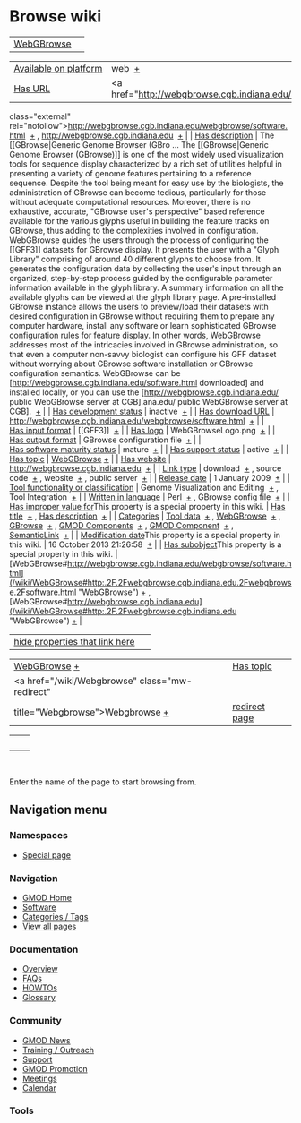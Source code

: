 



<span id="top"></span>




# <span dir="auto">Browse wiki</span>






|                                             |     |
|---------------------------------------------|-----|
| [WebGBrowse](/wiki/WebGBrowse "WebGBrowse") |     |

|  |  |
|----|----|
| [Available on platform](/wiki/Property%3AAvailable_on_platform "Property:Available on platform") | <span class="smwb-value">web  <span class="smwsearch">[+](/wiki/Special%3ASearchByProperty/Available-20on-20platform/web "Special%3ASearchByProperty/Available-20on-20platform/web")</span></span> |
| [Has URL](/wiki/Property%3AHas_URL "Property:Has URL") | <span class="smwb-value"><a href="http://webgbrowse.cgb.indiana.edu/webgbrowse/software.html"
class="external"
rel="nofollow">http://webgbrowse.cgb.indiana.edu/webgbrowse/software.html</a>  <span class="smwsearch">[+](/wiki/Special%3ASearchByProperty/Has-20URL/http%3A-2F-2Fwebgbrowse.cgb.indiana.edu-2Fwebgbrowse-2Fsoftware.html "Special%3ASearchByProperty/Has-20URL/http%3A-2F-2Fwebgbrowse.cgb.indiana.edu-2Fwebgbrowse-2Fsoftware.html")</span></span> , <span class="smwb-value"><a href="http://webgbrowse.cgb.indiana.edu" class="external"
rel="nofollow">http://webgbrowse.cgb.indiana.edu</a>  <span class="smwsearch">[+](/wiki/Special%3ASearchByProperty/Has-20URL/http%3A-2F-2Fwebgbrowse.cgb.indiana.edu "Special%3ASearchByProperty/Has-20URL/http%3A-2F-2Fwebgbrowse.cgb.indiana.edu")</span></span> |
| [Has description](/wiki/Property%3AHas_description "Property:Has description") | <span class="smwb-value">The \[\[GBrowse\|Generic Genome Browser (GBro<span class="smw-highlighter" data-type="2" state="persistent" data-title="Information"><span class="smwtext"> … </span><span class="smwttcontent">The \[\[GBrowse\|Generic Genome Browser (GBrowse)\]\] is one of the most widely used visualization tools for sequence display characterized by a rich set of utilities helpful in presenting a variety of genome features pertaining to a reference sequence. Despite the tool being meant for easy use by the biologists, the administration of GBrowse can become tedious, particularly for those without adequate computational resources. Moreover, there is no exhaustive, accurate, "GBrowse user's perspective" based reference available for the various glyphs useful in building the feature tracks on GBrowse, thus adding to the complexities involved in configuration. WebGBrowse guides the users through the process of configuring the \[\[GFF3\]\] datasets for GBrowse display. It presents the user with a "Glyph Library" comprising of around 40 different glyphs to choose from. It generates the configuration data by collecting the user's input through an organized, step-by-step process guided by the configurable parameter information available in the glyph library. A summary information on all the available glyphs can be viewed at the glyph library page. A pre-installed GBrowse instance allows the users to preview/load their datasets with desired configuration in GBrowse without requiring them to prepare any computer hardware, install any software or learn sophisticated GBrowse configuration rules for feature display. In other words, WebGBrowse addresses most of the intricacies involved in GBrowse administration, so that even a computer non-savvy biologist can configure his GFF dataset without worrying about GBrowse software installation or GBrowse configuration semantics. WebGBrowse can be \[http://webgbrowse.cgb.indiana.edu/software.html downloaded\] and installed locally, or you can use the \[http://webgbrowse.cgb.indiana.edu/ public WebGBrowse server at CGB\].</span></span>ana.edu/ public WebGBrowse server at CGB\].  <span class="smwsearch">[+](/mediawiki/index.php?title=Special%3ASearchByProperty&x=Has-20description%2FThe-20-5B-5BGBrowse-7CGeneric-20Genome-20Browser-20%28GBrowse%29-5D-5D-20is-20one-20of-20the-20most-20widely-20used-20visualization-20tools-20for-20sequence-20display-20characterized-20by-20a-20rich-20set-20of-20utilities-20helpful-20in-20presenting-20a-20variety-20of-20genome-20features-20pertaining-20to-20a-20reference-20sequence.-20Despite-20the-20tool-20being-20meant-20for-20easy-20use-20by-20the-20biologists%2C-20the-20administration-20of-20GBrowse-20can-20become-20tedious%2C-20particularly-20for-20those-20without-20adequate-20computational-20resources.-20Moreover%2C-20there-20is-20no-20exhaustive%2C-20accurate%2C-20%22GBrowse-20user%27s-20perspective%22-20based-20reference-20available-20for-20the-20various-20glyphs-20useful-20in-20building-20the-20feature-20tracks-20on-20GBrowse%2C-20thus-20adding-20to-20the-20complexities-20involved-20in-20configuration.-0A-0AWebGBrowse-20guides-20the-20users-20through-20the-20process-20of-20configuring-20the-20-5B-5BGFF3-5D-5D-20datasets-20for-20GBrowse-20display.-20It-20presents-20the-20user-20with-20a-20%22Glyph-20Library%22-20comprising-20of-20around-2040-20different-20glyphs-20to-20choose-20from.-20It-20generates-20the-20configuration-20data-20by-20collecting-20the-20user%27s-20input-20through-20an-20organized%2C-20step-2Dby-2Dstep-20process-20guided-20by-20the-20configurable-20parameter-20information-20available-20in-20the-20glyph-20library.-20A-20summary-20information-20on-20all-20the-20available-20glyphs-20can-20be-20viewed-20at-20the-20glyph-20library-20page.-20A-20pre-2Dinstalled-20GBrowse-20instance-20allows-20the-20users-20to-20preview-2Fload-20their-20datasets-20with-20desired-20configuration-20in-20GBrowse-20without-20requiring-20them-20to-20prepare-20any-20computer-20hardware%2C-20install-20any-20software-20or-20learn-20sophisticated-20GBrowse-20configuration-20rules-20for-20feature-20display.-0A-0AIn-20other-20words%2C-20WebGBrowse-20addresses-20most-20of-20the-20intricacies-20involved-20in-20GBrowse-20administration%2C-20so-20that-20even-20a-20computer-20non-2Dsavvy-20biologist-20can-20configure-20his-20GFF-20dataset-20without-20worrying-20about-20GBrowse-20software-20installation-20or-20GBrowse-20configuration-20semantics.-0A-0AWebGBrowse-20can-20be-20-5Bhttp%3A-2F-2Fwebgbrowse.cgb.indiana.edu-2Fsoftware.html-20downloaded-5D-20and-20installed-20locally%2C-20or-20you-20can-20use-20the-20-5Bhttp%3A-2F-2Fwebgbrowse.cgb.indiana.edu-2F-20public-20WebGBrowse-20server-20at-20CGB-5D. "Special%3ASearchByProperty")</span></span> |
| [Has development status](/wiki/Property%3AHas_development_status "Property:Has development status") | <span class="smwb-value">inactive  <span class="smwsearch">[+](/wiki/Special%3ASearchByProperty/Has-20development-20status/inactive "Special%3ASearchByProperty/Has-20development-20status/inactive")</span></span> |
| [Has download URL](/wiki/Property%3AHas_download_URL "Property:Has download URL") | <span class="smwb-value"><a href="http://webgbrowse.cgb.indiana.edu/webgbrowse/software.html"
class="external"
rel="nofollow">http://webgbrowse.cgb.indiana.edu/webgbrowse/software.html</a>  <span class="smwsearch">[+](/wiki/Special%3ASearchByProperty/Has-20download-20URL/http%3A-2F-2Fwebgbrowse.cgb.indiana.edu-2Fwebgbrowse-2Fsoftware.html "Special%3ASearchByProperty/Has-20download-20URL/http%3A-2F-2Fwebgbrowse.cgb.indiana.edu-2Fwebgbrowse-2Fsoftware.html")</span></span> |
| [Has input format](/wiki/Property%3AHas_input_format "Property:Has input format") | <span class="smwb-value">\[\[GFF3\]\]  <span class="smwsearch">[+](/wiki/Special%3ASearchByProperty/Has-20input-20format/-5B-5BGFF3-5D-5D "Special%3ASearchByProperty/Has-20input-20format/-5B-5BGFF3-5D-5D")</span></span> |
| [Has logo](/wiki/Property%3AHas_logo "Property:Has logo") | <span class="smwb-value">WebGBrowseLogo.png  <span class="smwsearch">[+](/wiki/Special%3ASearchByProperty/Has-20logo/WebGBrowseLogo.png "Special%3ASearchByProperty/Has-20logo/WebGBrowseLogo.png")</span></span> |
| [Has output format](/wiki/Property%3AHas_output_format "Property:Has output format") | <span class="smwb-value">GBrowse configuration file  <span class="smwsearch">[+](/wiki/Special%3ASearchByProperty/Has-20output-20format/GBrowse-20configuration-20file "Special%3ASearchByProperty/Has-20output-20format/GBrowse-20configuration-20file")</span></span> |
| [Has software maturity status](/wiki/Property%3AHas_software_maturity_status "Property:Has software maturity status") | <span class="smwb-value">mature  <span class="smwsearch">[+](/wiki/Special%3ASearchByProperty/Has-20software-20maturity-20status/mature "Special%3ASearchByProperty/Has-20software-20maturity-20status/mature")</span></span> |
| [Has support status](/wiki/Property%3AHas_support_status "Property:Has support status") | <span class="smwb-value">active  <span class="smwsearch">[+](/wiki/Special%3ASearchByProperty/Has-20support-20status/active "Special%3ASearchByProperty/Has-20support-20status/active")</span></span> |
| [Has topic](/wiki/Property%3AHas_topic "Property:Has topic") | <span class="smwb-value">[WebGBrowse](/wiki/WebGBrowse "WebGBrowse") <span class="smwbrowse">[+](/wiki/Special%253ABrowse/WebGBrowse "Special%253ABrowse/WebGBrowse")</span></span> |
| [Has website](/wiki/Property%3AHas_website "Property:Has website") | <span class="smwb-value"><a href="http://webgbrowse.cgb.indiana.edu" class="external"
rel="nofollow">http://webgbrowse.cgb.indiana.edu</a>  <span class="smwsearch">[+](/wiki/Special%3ASearchByProperty/Has-20website/http%3A-2F-2Fwebgbrowse.cgb.indiana.edu "Special%3ASearchByProperty/Has-20website/http%3A-2F-2Fwebgbrowse.cgb.indiana.edu")</span></span> |
| [Link type](/wiki/Property%3ALink_type "Property:Link type") | <span class="smwb-value">download  <span class="smwsearch">[+](/wiki/Special%3ASearchByProperty/Link-20type/download "Special%3ASearchByProperty/Link-20type/download")</span></span> , <span class="smwb-value">source code  <span class="smwsearch">[+](/wiki/Special%3ASearchByProperty/Link-20type/source-20code "Special%3ASearchByProperty/Link-20type/source-20code")</span></span> , <span class="smwb-value">website  <span class="smwsearch">[+](/wiki/Special%3ASearchByProperty/Link-20type/website "Special%3ASearchByProperty/Link-20type/website")</span></span> , <span class="smwb-value">public server  <span class="smwsearch">[+](/wiki/Special%3ASearchByProperty/Link-20type/public-20server "Special%3ASearchByProperty/Link-20type/public-20server")</span></span> |
| [Release date](/wiki/Property%3ARelease_date "Property:Release date") | <span class="smwb-value">1 January 2009  <span class="smwsearch">[+](/wiki/Special%3ASearchByProperty/Release-20date/1-20January-202009 "Special%3ASearchByProperty/Release-20date/1-20January-202009")</span></span> |
| [Tool functionality or classification](/wiki/Property%3ATool_functionality_or_classification "Property:Tool functionality or classification") | <span class="smwb-value">Genome Visualization and Editing  <span class="smwsearch">[+](/wiki/Special%3ASearchByProperty/Tool-20functionality-20or-20classification/Genome-20Visualization-20and-20Editing "Special%3ASearchByProperty/Tool-20functionality-20or-20classification/Genome-20Visualization-20and-20Editing")</span></span> , <span class="smwb-value">Tool Integration  <span class="smwsearch">[+](/wiki/Special%3ASearchByProperty/Tool-20functionality-20or-20classification/Tool-20Integration "Special%3ASearchByProperty/Tool-20functionality-20or-20classification/Tool-20Integration")</span></span> |
| [Written in language](/wiki/Property%3AWritten_in_language "Property:Written in language") | <span class="smwb-value">Perl  <span class="smwsearch">[+](/wiki/Special%3ASearchByProperty/Written-20in-20language/Perl "Special%3ASearchByProperty/Written-20in-20language/Perl")</span></span> , <span class="smwb-value">GBrowse config file  <span class="smwsearch">[+](/wiki/Special%3ASearchByProperty/Written-20in-20language/GBrowse-20config-20file "Special%3ASearchByProperty/Written-20in-20language/GBrowse-20config-20file")</span></span> |
| <span class="smw-highlighter" data-type="1" state="inline" data-title="Property"><span class="smwbuiltin">[Has improper value for](/wiki/Property:Has_improper_value_for "Property:Has improper value for")</span><span class="smwttcontent">This property is a special property in this wiki.</span></span> | <span class="smwb-value">[Has title](/wiki/Property%3AHas_title "Property:Has title")  <span class="smwsearch">[+](/wiki/Special%3ASearchByProperty/Has-20improper-20value-20for/Has-20title "Special%3ASearchByProperty/Has-20improper-20value-20for/Has-20title")</span></span> , <span class="smwb-value">[Has description](/wiki/Property%3AHas_description "Property:Has description")  <span class="smwsearch">[+](/wiki/Special%3ASearchByProperty/Has-20improper-20value-20for/Has-20description "Special%3ASearchByProperty/Has-20improper-20value-20for/Has-20description")</span></span> |
| [Categories](/wiki/Special%3ACategories "Special%3ACategories") | <span class="smwb-value">[Tool data](/wiki/Category%3ATool_data "Category%3ATool data")  <span class="smwsearch">[+](/wiki/Special%3ASearchByProperty/Tool-20data "Special%3ASearchByProperty/Tool-20data")</span></span> , <span class="smwb-value"><a
href="/mediawiki/index.php?title=Category%3AWebGBrowse&amp;action=edit&amp;redlink=1"
class="new"
title="Category%3AWebGBrowse (page does not exist)">WebGBrowse</a>  <span class="smwsearch">[+](/wiki/Special%3ASearchByProperty/WebGBrowse "Special%3ASearchByProperty/WebGBrowse")</span></span> , <span class="smwb-value">[GBrowse](/wiki/Category%3AGBrowse "Category%3AGBrowse")  <span class="smwsearch">[+](/wiki/Special%3ASearchByProperty/GBrowse "Special%3ASearchByProperty/GBrowse")</span></span> , <span class="smwb-value">[GMOD Components](/wiki/Category%3AGMOD_Components "Category%3AGMOD Components")  <span class="smwsearch">[+](/wiki/Special%3ASearchByProperty/GMOD-20Components "Special%3ASearchByProperty/GMOD-20Components")</span></span> , <span class="smwb-value">[GMOD Component](/wiki/Category%3AGMOD_Component "Category%3AGMOD Component")  <span class="smwsearch">[+](/wiki/Special%3ASearchByProperty/GMOD-20Component "Special%3ASearchByProperty/GMOD-20Component")</span></span> , <span class="smwb-value"><a
href="/mediawiki/index.php?title=Category%3ASemanticLink&amp;action=edit&amp;redlink=1"
class="new"
title="Category%3ASemanticLink (page does not exist)">SemanticLink</a>  <span class="smwsearch">[+](/wiki/Special%3ASearchByProperty/SemanticLink "Special%3ASearchByProperty/SemanticLink")</span></span> |
| <span class="smw-highlighter" data-type="1" state="inline" data-title="Property"><span class="smwbuiltin">[Modification date](/wiki/Property:Modification_date "Property:Modification date")</span><span class="smwttcontent">This property is a special property in this wiki.</span></span> | <span class="smwb-value">16 October 2013 21:26:58  <span class="smwsearch">[+](/wiki/Special%3ASearchByProperty/Modification-20date/16-20October-202013-2021:26:58 "Special%3ASearchByProperty/Modification-20date/16-20October-202013-2021:26:58")</span></span> |
| <span class="smw-highlighter" data-type="1" state="inline" data-title="Property"><span class="smwbuiltin">[Has subobject](/wiki/Property%3AHas_subobject "Property:Has subobject")</span><span class="smwttcontent">This property is a special property in this wiki.</span></span> | <span class="smwb-value">[WebGBrowse#http://webgbrowse.cgb.indiana.edu/webgbrowse/software.html](/wiki/WebGBrowse#http:.2F.2Fwebgbrowse.cgb.indiana.edu.2Fwebgbrowse.2Fsoftware.html "WebGBrowse") <span class="smwbrowse">[+](/wiki/Special%253ABrowse/WebGBrowse-23http%3A-2F-2Fwebgbrowse.cgb.indiana.edu-2Fwebgbrowse-2Fsoftware.html "Special%253ABrowse/WebGBrowse-23http%3A-2F-2Fwebgbrowse.cgb.indiana.edu-2Fwebgbrowse-2Fsoftware.html")</span></span> , <span class="smwb-value">[WebGBrowse#http://webgbrowse.cgb.indiana.edu](/wiki/WebGBrowse#http:.2F.2Fwebgbrowse.cgb.indiana.edu "WebGBrowse") <span class="smwbrowse">[+](/wiki/Special%253ABrowse/WebGBrowse-23http%3A-2F-2Fwebgbrowse.cgb.indiana.edu "Special%253ABrowse/WebGBrowse-23http%3A-2F-2Fwebgbrowse.cgb.indiana.edu")</span></span> |

<span id="smw_browse_incoming"></span>

|  |  |
|----|----|
| [hide properties that link here](/mediawiki/index.php?title=Special:Browse&offset=0&dir=out&article=WebGBrowse)  |  |

|  |  |
|----|----|
| <span class="smwb-ivalue">[WebGBrowse](/wiki/WebGBrowse "WebGBrowse") <span class="smwbrowse">[+](/wiki/Special%253ABrowse/WebGBrowse "Special%253ABrowse/WebGBrowse")</span></span> | [Has topic](/wiki/Property%3AHas_topic "Property:Has topic") |
| <span class="smwb-ivalue"><a href="/wiki/Webgbrowse" class="mw-redirect"
title="Webgbrowse">Webgbrowse</a> <span class="smwbrowse">[+](/wiki/Special%253ABrowse/Webgbrowse "Special%253ABrowse/Webgbrowse")</span></span> | [redirect page](/wiki/Special:ListRedirects "Special:ListRedirects") |

|     |     |
|-----|-----|
|     |     |

 

Enter the name of the page to start browsing from.  








## Navigation menu



### Namespaces

- <span id="ca-nstab-special">[Special
  page](/wiki/Special%253ABrowse/WebGBrowse "This is a special page, you cannot edit the page itself")</span>






### Navigation



- <span id="n-GMOD-Home">[GMOD Home](/wiki/Main_Page)</span>
- <span id="n-Software">[Software](/wiki/GMOD_Components)</span>
- <span id="n-Categories-.2F-Tags">[Categories /
  Tags](/wiki/Categories)</span>
- <span id="n-View-all-pages">[View all
  pages](/wiki/Special:AllPages)</span>




### Documentation



- <span id="n-Overview">[Overview](/wiki/Overview)</span>
- <span id="n-FAQs">[FAQs](/wiki/Category%3AFAQ)</span>
- <span id="n-HOWTOs">[HOWTOs](/wiki/Category%3AHOWTO)</span>
- <span id="n-Glossary">[Glossary](/wiki/Glossary)</span>




### Community



- <span id="n-GMOD-News">[GMOD News](/wiki/GMOD_News)</span>
- <span id="n-Training-.2F-Outreach">[Training /
  Outreach](/wiki/Training_and_Outreach)</span>
- <span id="n-Support">[Support](/wiki/Support)</span>
- <span id="n-GMOD-Promotion">[GMOD
  Promotion](/wiki/GMOD_Promotion)</span>
- <span id="n-Meetings">[Meetings](/wiki/Meetings)</span>
- <span id="n-Calendar">[Calendar](/wiki/Calendar)</span>




### Tools












<!-- -->




